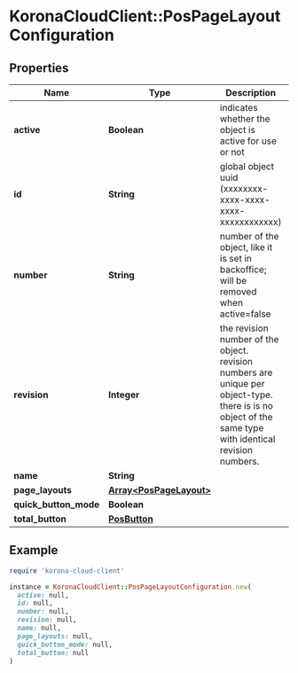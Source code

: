 # KoronaCloudClient::PosPageLayoutConfiguration

## Properties

| Name | Type | Description | Notes |
| ---- | ---- | ----------- | ----- |
| **active** | **Boolean** | indicates whether the object is active for use or not | [optional][readonly] |
| **id** | **String** | global object uuid (xxxxxxxx-xxxx-xxxx-xxxx-xxxxxxxxxxxx) | [optional] |
| **number** | **String** | number of the object, like it is set in backoffice; will be removed when active&#x3D;false | [optional] |
| **revision** | **Integer** | the revision number of the object. revision numbers are unique per object-type. there is is no object of the same type with identical revision numbers. | [optional][readonly] |
| **name** | **String** |  | [optional] |
| **page_layouts** | [**Array&lt;PosPageLayout&gt;**](PosPageLayout.md) |  | [optional] |
| **quick_button_mode** | **Boolean** |  | [optional] |
| **total_button** | [**PosButton**](PosButton.md) |  | [optional] |

## Example

```ruby
require 'korona-cloud-client'

instance = KoronaCloudClient::PosPageLayoutConfiguration.new(
  active: null,
  id: null,
  number: null,
  revision: null,
  name: null,
  page_layouts: null,
  quick_button_mode: null,
  total_button: null
)
```

